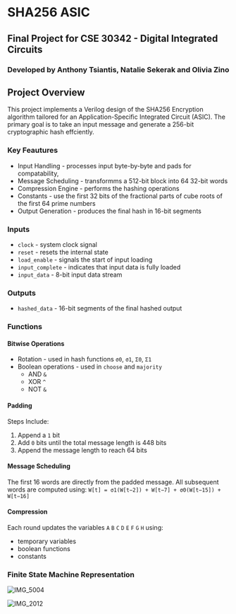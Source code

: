 # SHA256 ASIC
## Final Project for CSE 30342 - Digital Integrated Circuits
### Developed by Anthony Tsiantis, Natalie Sekerak and Olivia Zino

## Project Overview
This project implements a Verilog design of the SHA256 Encryption algorithm tailored for an Application-Specific Integrated Circuit (ASIC). The primary goal is to take an input message and generate a 256-bit cryptographic hash effciently. 

### Key Feautures
* Input Handling - processes input byte-by-byte and pads for compatability, 
* Message Scheduling - transformms a 512-bit block into 64 32-bit words
* Compression Engine - performs the hashing operations 
* Constants - use the first 32 bits of the fractional parts of cube roots of the first 64 prime numbers
* Output Generation - produces the final hash in 16-bit segments 

### Inputs
* `clock` -  system clock signal
* `reset` -  resets the internal state
* `load_enable` -  signals the start of input loading
* `input_complete` - indicates that input data is fully loaded
* `input_data` - 8-bit input data stream

### Outputs
* `hashed_data` - 16-bit segments of the final hashed output

### Functions
#### Bitwise Operations
* Rotation - used in hash functions `σ0`, `σ1`, `Σ0`, `Σ1`
* Boolean operations - used in `choose` and `majority`
    * AND `&`
    * XOR `^`
    * NOT `&`

#### Padding 
Steps Include: 
1. Append a `1` bit
2. Add `0` bits until the total message length is 448 bits
3. Append the message length to reach 64 bits

#### Message Scheduling 
The first 16 words are directly from the padded message. All subsequent words are computed using: `W[t] = σ1(W[t−2]) + W[t−7] + σ0(W[t−15]) + W[t−16]`

#### Compression 
Each round updates the variables `A` `B` `C` `D` `E` `F` `G` `H` using: 
* temporary variables
* boolean functions
* constants

### Finite State Machine Representation 

![IMG_5004](https://github.com/user-attachments/assets/892beab8-84c3-4bba-963d-575122c50a0a)

![IMG_2012](https://github.com/user-attachments/assets/abbc6258-6fd1-46a0-baa8-7df7e9660140)
